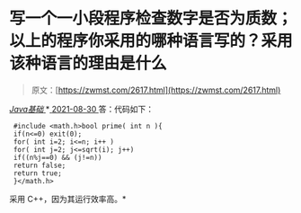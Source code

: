 <!--yml
category: 未分类
date: 0001-01-01 00:00:00
--->

# 写一个一小段程序检查数字是否为质数；以上的程序你采用的哪种语言写的？采用该种语言的理由是什么

> 原文：[https://zwmst.com/2617.html](https://zwmst.com/2617.html)

   [ *Java基础* ](https://zwmst.com/java%e5%9f%ba%e7%a1%80)*[ <time datetime="2021-08-30T09:18:20+08:00"> 2021-08-30 </time> ](https://zwmst.com/2617.html)  答：代码如下：

```
 #include <math.h>bool prime( int n ){ 
 if(n<=0) exit(0); 
 for( int i=2; i<=n; i++ ) 
 for( int j=2; j<=sqrt(i); j++) 
 if((n%j==0) && (j!=n)) 
 return false; 
 return true; 
 }</math.h> 
```

采用 C++，因为其运行效率高。*